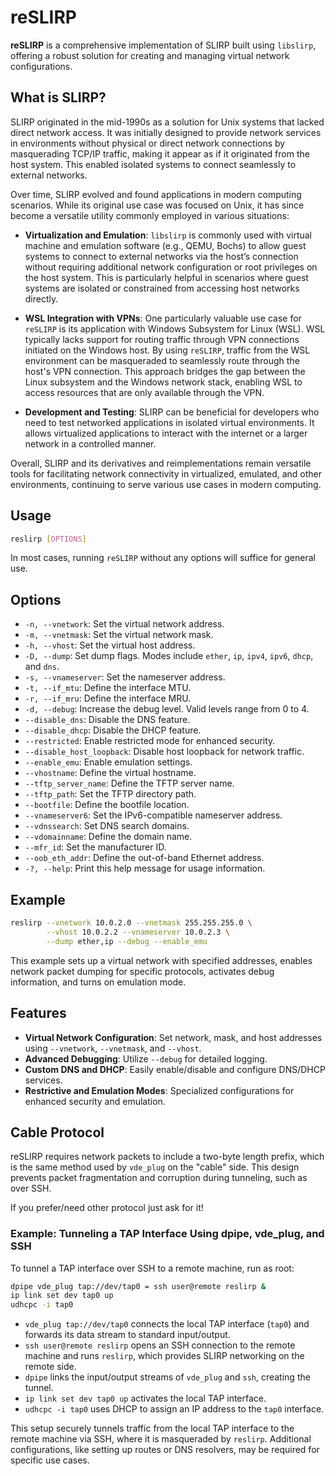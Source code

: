 # reSLIRP

**reSLIRP** is a comprehensive implementation of SLIRP built using `libslirp`, offering a robust solution for creating and managing virtual network configurations.

## What is SLIRP?

SLIRP originated in the mid-1990s as a solution for Unix systems that lacked direct network access. It was initially designed to provide network services in environments without physical or direct network connections by masquerading TCP/IP traffic, making it appear as if it originated from the host system. This enabled isolated systems to connect seamlessly to external networks.

Over time, SLIRP evolved and found applications in modern computing scenarios. While its original use case was focused on Unix, it has since become a versatile utility commonly employed in various situations:

- **Virtualization and Emulation**: `libslirp` is commonly used with virtual machine and emulation software (e.g., QEMU, Bochs) to allow guest systems to connect to external networks via the host’s connection without requiring additional network configuration or root privileges on the host system. This is particularly helpful in scenarios where guest systems are isolated or constrained from accessing host networks directly.

- **WSL Integration with VPNs**: One particularly valuable use case for `reSLIRP` is its application with Windows Subsystem for Linux (WSL). WSL typically lacks support for routing traffic through VPN connections initiated on the Windows host. By using `reSLIRP`, traffic from the WSL environment can be masqueraded to seamlessly route through the host's VPN connection. This approach bridges the gap between the Linux subsystem and the Windows network stack, enabling WSL to access resources that are only available through the VPN.

- **Development and Testing**: SLIRP can be beneficial for developers who need to test networked applications in isolated virtual environments. It allows virtualized applications to interact with the internet or a larger network in a controlled manner.

Overall, SLIRP and its derivatives and reimplementations remain versatile tools for facilitating network connectivity in virtualized, emulated, and other environments, continuing to serve various use cases in modern computing.

## Usage

```bash
reslirp [OPTIONS]
```

In most cases, running `reSLIRP` without any options will suffice for general use.

## Options

- `-n, --vnetwork`: Set the virtual network address.
- `-m, --vnetmask`: Set the virtual network mask.
- `-h, --vhost`: Set the virtual host address.
- `-D, --dump`: Set dump flags. Modes include `ether`, `ip`, `ipv4`, `ipv6`, `dhcp`, and `dns`.
- `-s, --vnameserver`: Set the nameserver address.
- `-t, --if_mtu`: Define the interface MTU.
- `-r, --if_mru`: Define the interface MRU.
- `-d, --debug`: Increase the debug level. Valid levels range from 0 to 4.
- `--disable_dns`: Disable the DNS feature.
- `--disable_dhcp`: Disable the DHCP feature.
- `--restricted`: Enable restricted mode for enhanced security.
- `--disable_host_loopback`: Disable host loopback for network traffic.
- `--enable_emu`: Enable emulation settings.
- `--vhostname`: Define the virtual hostname.
- `--tftp_server_name`: Define the TFTP server name.
- `--tftp_path`: Set the TFTP directory path.
- `--bootfile`: Define the bootfile location.
- `--vnameserver6`: Set the IPv6-compatible nameserver address.
- `--vdnssearch`: Set DNS search domains.
- `--vdomainname`: Define the domain name.
- `--mfr_id`: Set the manufacturer ID.
- `--oob_eth_addr`: Define the out-of-band Ethernet address.
- `-?, --help`: Print this help message for usage information.

## Example

```bash
reslirp --vnetwork 10.0.2.0 --vnetmask 255.255.255.0 \
        --vhost 10.0.2.2 --vnameserver 10.0.2.3 \
        --dump ether,ip --debug --enable_emu
```

This example sets up a virtual network with specified addresses, enables network packet dumping for specific protocols, activates debug information, and turns on emulation mode.

## Features

- **Virtual Network Configuration**: Set network, mask, and host addresses using `--vnetwork`, `--vnetmask`, and `--vhost`.
- **Advanced Debugging**: Utilize `--debug` for detailed logging.
- **Custom DNS and DHCP**: Easily enable/disable and configure DNS/DHCP services.
- **Restrictive and Emulation Modes**: Specialized configurations for enhanced security and emulation.

## Cable Protocol

reSLIRP requires network packets to include a two-byte length prefix,
which is the same method used by `vde_plug` on the "cable" side. This
design prevents packet fragmentation and corruption during tunneling,
such as over SSH.

If you prefer/need other protocol just ask for it!

### Example: Tunneling a TAP Interface Using dpipe, vde_plug, and SSH

To tunnel a TAP interface over SSH to a remote machine, run as root:

```bash
dpipe vde_plug tap://dev/tap0 = ssh user@remote reslirp &
ip link set dev tap0 up
udhcpc -i tap0
```

- `vde_plug tap://dev/tap0` connects the local TAP interface (`tap0`)
  and forwards its data stream to standard input/output.
- `ssh user@remote reslirp` opens an SSH connection to the remote
  machine and runs `reslirp`, which provides SLIRP networking on the
  remote side.
- `dpipe` links the input/output streams of `vde_plug` and `ssh`,
  creating the tunnel.
- `ip link set dev tap0 up` activates the local TAP interface.
- `udhcpc -i tap0` uses DHCP to assign an IP address to the `tap0` interface.

This setup securely tunnels traffic from the local TAP interface to
the remote machine via SSH, where it is masqueraded by
`reslirp`. Additional configurations, like setting up routes or DNS
resolvers, may be required for specific use cases.

